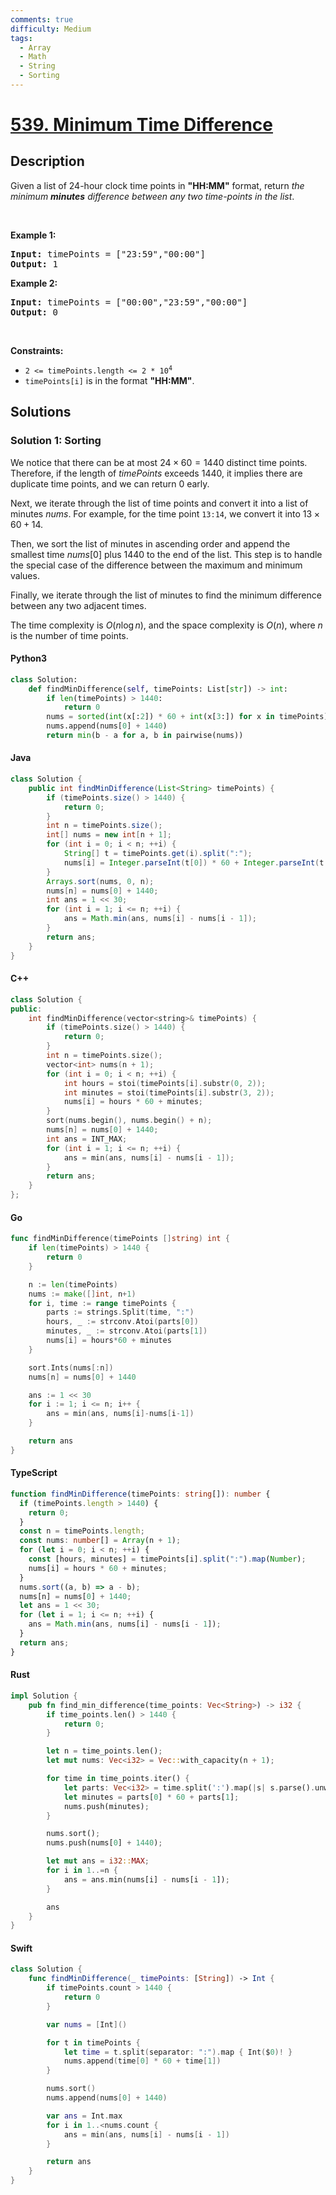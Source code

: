 ```yaml
---
comments: true
difficulty: Medium
tags:
  - Array
  - Math
  - String
  - Sorting
---
```


<!-- problem:start -->

# [539. Minimum Time Difference](https://leetcode.com/problems/minimum-time-difference)


## Description

<!-- description:start -->

Given a list of 24-hour clock time points in <strong>&quot;HH:MM&quot;</strong> format, return <em>the minimum <b>minutes</b> difference between any two time-points in the list</em>.

<p>&nbsp;</p>
<p><strong class="example">Example 1:</strong></p>
<pre><strong>Input:</strong> timePoints = ["23:59","00:00"]
<strong>Output:</strong> 1
</pre><p><strong class="example">Example 2:</strong></p>
<pre><strong>Input:</strong> timePoints = ["00:00","23:59","00:00"]
<strong>Output:</strong> 0
</pre>
<p>&nbsp;</p>
<p><strong>Constraints:</strong></p>

<ul>
	<li><code>2 &lt;= timePoints.length &lt;= 2 * 10<sup>4</sup></code></li>
	<li><code>timePoints[i]</code> is in the format <strong>&quot;HH:MM&quot;</strong>.</li>
</ul>

<!-- description:end -->

## Solutions

<!-- solution:start -->

### Solution 1: Sorting

We notice that there can be at most $24 \times 60 = 1440$ distinct time points. Therefore, if the length of $timePoints$ exceeds $1440$, it implies there are duplicate time points, and we can return $0$ early.

Next, we iterate through the list of time points and convert it into a list of minutes $nums$. For example, for the time point `13:14`, we convert it into $13 \times 60 + 14$.

Then, we sort the list of minutes in ascending order and append the smallest time $nums[0]$ plus $1440$ to the end of the list. This step is to handle the special case of the difference between the maximum and minimum values.

Finally, we iterate through the list of minutes to find the minimum difference between any two adjacent times.

The time complexity is $O(n \log n)$, and the space complexity is $O(n)$, where $n$ is the number of time points.

<!-- tabs:start -->

#### Python3

```python
class Solution:
    def findMinDifference(self, timePoints: List[str]) -> int:
        if len(timePoints) > 1440:
            return 0
        nums = sorted(int(x[:2]) * 60 + int(x[3:]) for x in timePoints)
        nums.append(nums[0] + 1440)
        return min(b - a for a, b in pairwise(nums))
```

#### Java

```java
class Solution {
    public int findMinDifference(List<String> timePoints) {
        if (timePoints.size() > 1440) {
            return 0;
        }
        int n = timePoints.size();
        int[] nums = new int[n + 1];
        for (int i = 0; i < n; ++i) {
            String[] t = timePoints.get(i).split(":");
            nums[i] = Integer.parseInt(t[0]) * 60 + Integer.parseInt(t[1]);
        }
        Arrays.sort(nums, 0, n);
        nums[n] = nums[0] + 1440;
        int ans = 1 << 30;
        for (int i = 1; i <= n; ++i) {
            ans = Math.min(ans, nums[i] - nums[i - 1]);
        }
        return ans;
    }
}
```

#### C++

```cpp
class Solution {
public:
    int findMinDifference(vector<string>& timePoints) {
        if (timePoints.size() > 1440) {
            return 0;
        }
        int n = timePoints.size();
        vector<int> nums(n + 1);
        for (int i = 0; i < n; ++i) {
            int hours = stoi(timePoints[i].substr(0, 2));
            int minutes = stoi(timePoints[i].substr(3, 2));
            nums[i] = hours * 60 + minutes;
        }
        sort(nums.begin(), nums.begin() + n);
        nums[n] = nums[0] + 1440;
        int ans = INT_MAX;
        for (int i = 1; i <= n; ++i) {
            ans = min(ans, nums[i] - nums[i - 1]);
        }
        return ans;
    }
};
```

#### Go

```go
func findMinDifference(timePoints []string) int {
	if len(timePoints) > 1440 {
		return 0
	}

	n := len(timePoints)
	nums := make([]int, n+1)
	for i, time := range timePoints {
		parts := strings.Split(time, ":")
		hours, _ := strconv.Atoi(parts[0])
		minutes, _ := strconv.Atoi(parts[1])
		nums[i] = hours*60 + minutes
	}

	sort.Ints(nums[:n])
	nums[n] = nums[0] + 1440

	ans := 1 << 30
	for i := 1; i <= n; i++ {
		ans = min(ans, nums[i]-nums[i-1])
	}

	return ans
}
```

#### TypeScript

```ts
function findMinDifference(timePoints: string[]): number {
  if (timePoints.length > 1440) {
    return 0;
  }
  const n = timePoints.length;
  const nums: number[] = Array(n + 1);
  for (let i = 0; i < n; ++i) {
    const [hours, minutes] = timePoints[i].split(":").map(Number);
    nums[i] = hours * 60 + minutes;
  }
  nums.sort((a, b) => a - b);
  nums[n] = nums[0] + 1440;
  let ans = 1 << 30;
  for (let i = 1; i <= n; ++i) {
    ans = Math.min(ans, nums[i] - nums[i - 1]);
  }
  return ans;
}
```

#### Rust

```rust
impl Solution {
    pub fn find_min_difference(time_points: Vec<String>) -> i32 {
        if time_points.len() > 1440 {
            return 0;
        }

        let n = time_points.len();
        let mut nums: Vec<i32> = Vec::with_capacity(n + 1);

        for time in time_points.iter() {
            let parts: Vec<i32> = time.split(':').map(|s| s.parse().unwrap()).collect();
            let minutes = parts[0] * 60 + parts[1];
            nums.push(minutes);
        }

        nums.sort();
        nums.push(nums[0] + 1440);

        let mut ans = i32::MAX;
        for i in 1..=n {
            ans = ans.min(nums[i] - nums[i - 1]);
        }

        ans
    }
}
```

#### Swift

```swift
class Solution {
    func findMinDifference(_ timePoints: [String]) -> Int {
        if timePoints.count > 1440 {
            return 0
        }

        var nums = [Int]()

        for t in timePoints {
            let time = t.split(separator: ":").map { Int($0)! }
            nums.append(time[0] * 60 + time[1])
        }

        nums.sort()
        nums.append(nums[0] + 1440)

        var ans = Int.max
        for i in 1..<nums.count {
            ans = min(ans, nums[i] - nums[i - 1])
        }

        return ans
    }
}
```

<!-- tabs:end -->

<!-- solution:end -->

<!-- problem:end -->
